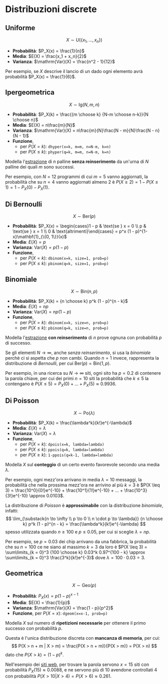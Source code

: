 # Distribuzioni discrete

## Uniforme

$$X \sim U(\{x_1, ..., x_n\})$$

- **Probabilità**: $P_X(x) = \frac{1}{n}$
- **Media**: $E(X) = \frac{x_1 + x_n}{2}$
- **Varianza**: $\mathrm{Var}(X) = \frac{n^2 - 1}{12}$

Per esempio, se $X$ descrive il lancio di un dado ogni elemento avrà probabilità $P_X(x) = \frac{1}{6}$.

## Ipergeometrica

$$X \sim \mathrm{Ig}(N, m, n)$$

- **Probabilità**: $P_X(k) = \frac{{m \choose k} {N-m \choose n-k}}{N \choose n}$
- **Media**: $E(X) = n\frac{m}{N}$
- **Varianza**: $\mathrm{Var}(X) = n\frac{m}{N}\frac{N - m}{N}\frac{N - n}{N - 1}$
- **Funzione**,
	- per $P(X = k)$: `dhyper(x=k, m=m, n=N-m, k=n)`
	- per $P(X \leq k)$: `phyper(q=k, m=m, n=N-m, k=n)`

Modella l'[estrazione](../../01/README.md#estrazione) di $n$ palline **senza reinserimento** da un'urna di $N$ palline dei quali $m$ sono successi.

Per esempio, con $N = 12$ programmi di cui $m = 5$ vanno aggiornati, la probabilità che su $n = 4$ vanno aggiornati almeno $2$ è $P(X \geq 2) = 1 - P(X \leq 1) = 1 - P_X(0) - P_X(1)$.

## Di Bernoulli

$$X \sim \mathrm{Ber}(p)$$

- **Probabilità**: $P_X(x) = \begin{cases}1 - p & \text{se } x = 0 \\ p & \text{se } x = 1 \\ 0 & \text{altrimenti}\end{cases} = p^x (1 - p)^{1-x}\mathbf{1}_{\{0, 1\}}(x)$
- **Media**: $E(X) = p$
- **Varianza**: $\mathrm{Var}(X) = p(1 - p)$
- **Funzione**,
	- per $P(X = k)$: `dbinom(x=k, size=1, prob=p)`
	- per $P(X \leq k)$: `pbinom(q=k, size=1, prob=p)`

## Binomiale

$$X \sim \mathrm{Bin}(n, p)$$

- **Probabilità**: $P_X(k) = {n \choose k} p^k (1 - p)^{n - k}$
- **Media**: $E(X) = np$
- **Varianza**: $\mathrm{Var}(X) = np(1 - p)$
- **Funzione**,
	- per $P(X = k)$: `dbinom(x=k, size=n, prob=p)`
	- per $P(X \leq k)$: `pbinom(q=k, size=n, prob=p)`

Modella l'[estrazione](../../01/README.md#estrazione) **con reinserimento** di $n$ prove ognuna con probabilità $p$ di successo.

Se gli elementi $N \to \infty$, anche _senza reinserimento_, si usa la _binomiale_ perchè ci si aspetta che $p$ non cambi.
Quando $n = 1$ invece, rappresenta la distribuzione di _Bernoulli_, per cui $\mathrm{Ber}(p) = \mathrm{Bin}(1, p)$.

Per esempio, in una ricerca su $N \to \infty$ siti, ogni sito ha $p = 0.2$ di contenere la parola chiave, per cui dei primi $n = 10$ siti la probabilità che $k \leq 5$ la contengano è $P(X \leq 5) = P_X(0) + ... + P_X(5) \approx 0.9936$.

## Di Poisson

$$X \sim \mathrm{Po}(\lambda)$$

- **Probabilità**: $P_X(k) = \frac{\lambda^k}{k!}e^{-\lambda}$
- **Media**: $E(X) = \lambda$
- **Varianza**: $\mathrm{Var}(X) = \lambda$
- **Funzione**,
	- per $P(X = k)$: `dpois(x=k, lambda=lambda)`
	- per $P(X \leq k)$: `ppois(q=k, lambda=lambda)`
	- per $P(X \geq k)$: `1-ppois(q=k-1, lambda=lambda)`

Modella $X$ sul **conteggio** di un certo evento favorevole secondo una media $\lambda$.

Per esempio, ogni mezz'ora arrivano in media $\lambda = 10$ messaggi, la probabilità che nella prossima mezz'ora ne arrivino al più $k = 3$ è $P(X \leq 3) = \frac{10^0}{0!}e^{-10} + \frac{10^1}{1!}e^{-10} + ... + \frac{10^3}{3!}e^{-10} \approx 0.0103$.

La distribuzione di _Poisson_ è **approssimabile** con la distribuzione _binomiale_, infatti:
$$
\lim_{\substack{n \to \infty \\ p \to 0 \\ n \cdot p \to \lambda}} {n \choose k} p^k (1 - p)^{n - k} = \frac{\lambda^k}{k!}e^{-\lambda}
$$
spesso utilizzata quando $n \geq 100$ e $p \leq 0.05$, per cui si sceglie $\lambda = np$.

Per esempio, se $p = 0.03$ dei chip arrivano da una fabbrica, la probabilità che su $n = 100$ ce ne siano al massimo $k = 3$ da loro è $P(X \leq 3) = \sum\limits_{k = 0}^3 {100 \choose k} 0.03^k 0.97^{100 - k} \approx \sum\limits_{k = 0}^3 \frac{3^k}{k!}e^{-3}$ dove $\lambda = 100 \cdot 0.03 = 3$.

## Geometrica

$$X \sim \mathrm{Geo}(p)$$

- **Probabilità**: $P_X(x) = p(1 - p)^{x - 1}$
- **Media**: $E(X) = \frac{1}{p}$
- **Varianza**: $\mathrm{Var}(X) = \frac{1 - p}{p^2}$
- **Funzione**, per $P(X = x)$: `dgeom(x=x-1, prob=p)`

Modella $X$ sul numero di **ripetizioni necessarie** per ottenere il primo successo con probabilità $p$.

Questa è l'unica distribuzione discreta con **mancanza di memoria**, per cui:
$$
P(X > n + m | X > m) = \frac{P(X > n + m)}{P(X > m)} = P(X > n)
$$
dato che $P(X > k) = (1 - p)^k$.

Nell'esempio dei [siti web](#binomiale), per trovare la parola servono $x = 15$ siti con probabilità $P_X(15) \approx 0.0088$, e ne servono più di $10$ avendone controllati $4$ con probabilità $P(X > 10 | X > 4) = P(X > 6) \approx 0.261$.
